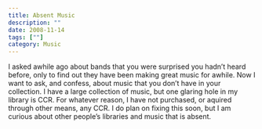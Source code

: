 ```yaml
---
title: Absent Music
description: ""
date: 2008-11-14
tags: [""]
category: Music
---
```



<p>I asked awhile ago about bands that you were surprised you hadn’t heard before, only to find out they have been making great music for awhile. Now I want to ask, and confess, about music that you don’t have in your collection. I have a large collection of music, but one glaring hole in my library is CCR. For whatever reason, I have not purchased, or aquired through other means, any CCR. I do plan on fixing this soon, but I am curious about other people’s libraries and music that is absent.</p>
